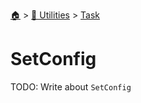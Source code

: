 <!--startTocHeader-->
[🏠](../../README.md) > [🔧 Utilities](../README.md) > [Task](README.md)
# SetConfig
<!--endTocHeader-->
TODO: Write about `SetConfig`
<!--startTocSubTopic-->
<!--endTocSubTopic-->